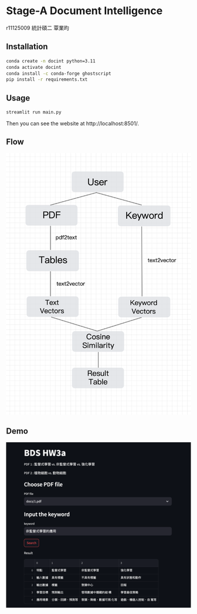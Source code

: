 # Stage-A Document Intelligence

r11125009 統計碩二 覃業昀

## Installation

```bash
conda create -n docint python=3.11
conda activate docint
conda install -c conda-forge ghostscript
pip install -r requirements.txt
```

## Usage

```bash
streamlit run main.py
```
Then you can see the website at http://localhost:8501/.

## Flow
![image](https://github.com/Abclab123/HW3a/blob/81/images/flow.png)

## Demo
![image](https://github.com/Abclab123/HW3a/blob/81/images/UI.png)

